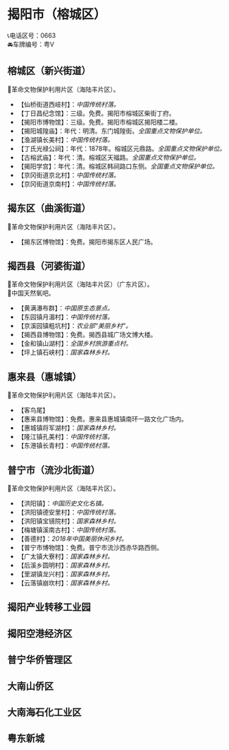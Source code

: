 # 揭阳市（榕城区）  
📞电话区号：0663  
🚘车牌编号：粤V  

## 榕城区（新兴街道）  
🚩革命文物保护利用片区（海陆丰片区）。   
  
* 【仙桥街道西岐村】：*中国传统村落。*  
* 【丁日昌纪念馆】：三级。免费。揭阳市榕城区柴街丁府。   
* 【揭阳市博物馆】：三级。免费。揭阳市榕城区揭阳楼二楼。   
* 【揭阳城隍庙】：年代：明清。东门城隍街。*全国重点文物保护单位。*  
* 【渔湖镇长美村】：*中国传统村落。*  
* 【丁氏光禄公祠】：年代：1878年。榕城区元鼎路。*全国重点文物保护单位。*     
* 【古榕武庙】：年代：清。榕城区天福路。*全国重点文物保护单位。*    
* 【揭阳学宫】：年代：清。榕城区韩祠路口东侧。*全国重点文物保护单位。*     
* 【京冈街道京北村】：*中国传统村落。*  
* 【京冈街道京南村】：*中国传统村落。*   

## 揭东区（曲溪街道）  
🚩革命文物保护利用片区（海陆丰片区）。   
* 【揭东区博物馆】：免费。揭阳市揭东区人民广场。   
  
## 揭西县（河婆街道）  
🚩革命文物保护利用片区（海陆丰片区）（广东片区）。   
🚩中国天然氧吧。   
* 【黄满瀑布群】：*中国原生态景点。*  
* 【东园镇月湄村】：*中国传统村落。*  
* 【京溪园镇粗坑村】：*农业部“美丽乡村”。*  
* 【揭西县博物馆】：免费。揭西县城广场文博大楼。   
* 【金和镇山湖村】：*全国乡村旅游重点村。*  
* 【坪上镇石峡村】：*国家森林乡村。*  

## 惠来县（惠城镇）  
🚩革命文物保护利用片区（海陆丰片区）。   
* 【客鸟尾】  
* 【惠来县博物馆】：免费。惠来县惠城镇南环一路文化广场内。   
* 【惠城镇将军湖村】：*国家森林乡村。*  
* 【隆江镇孔美村】：*中国传统村落。*  
* 【东港镇长青村】：*中国传统村落。*    
  
## 普宁市（流沙北街道）  
🚩革命文物保护利用片区（海陆丰片区）。   
* 【洪阳镇】：*中国历史文化名镇。*  
* 【洪阳镇德安里村】：*中国传统村落。*  
* 【洪阳镇宝镜院村】：*国家森林乡村。*  
* 【梅塘镇溪南古村】：*中国传统村落。*  
* 【善德村】：*2018年中国美丽休闲乡村。*  
* 【普宁市博物馆】：免费。普宁市流沙西赤华路西侧。   
* 【广太镇大寮村】：*国家森林乡村。*  
* 【后溪乡圆明村】：*国家森林乡村。*  
* 【里湖镇龙兴村】：*国家森林乡村。*  
* 【云落镇崩坎村】：*国家森林乡村。*    

## 揭阳产业转移工业园  

## 揭阳空港经济区  

## 普宁华侨管理区  

## 大南山侨区  

## 大南海石化工业区  

## 粤东新城 